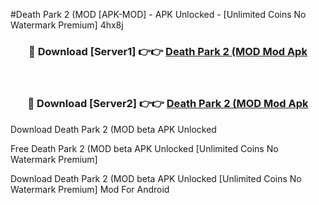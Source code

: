 #Death Park 2 (MOD [APK-MOD] - APK Unlocked - [Unlimited Coins No Watermark Premium] 4hx8j



<div align="center">

<h3>🔴 Download [Server1] 👉👉 <a href="https://momento.my/?title=Death_Park_2_(MOD">Death Park 2 (MOD Mod Apk</a></h3><br>

<h3>🔴 Download [Server2] 👉👉 <a href="https://momento.my/?title=Death_Park_2_(MOD">Death Park 2 (MOD Mod Apk</a></h3>
</div>



Download Death Park 2 (MOD beta APK Unlocked

Free Death Park 2 (MOD beta APK Unlocked [Unlimited Coins No Watermark Premium]

Download Death Park 2 (MOD beta APK Unlocked [Unlimited Coins No Watermark Premium] Mod For Android
